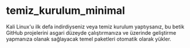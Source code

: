# temiz_kurulum_minimal
Kali Linux'u ilk defa indirdiyseniz veya temiz kurulum yaptıysanız, bu betik GitHub projelerini asgari düzeyde çalıştırmanıza ve üzerinde geliştirme yapmanıza olanak sağlayacak temel paketleri otomatik olarak yükler.
